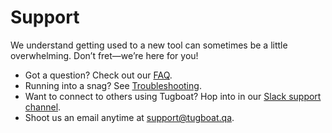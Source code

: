 # Support

We understand getting used to a new tool can sometimes be a little overwhelming.
Don’t fret—we’re here for you!

* Got a question? Check out our [FAQ](faq/index.md). 
* Running into a snag? See [Troubleshooting](troubleshooting/index.md).
* Want to connect to others using Tugboat? Hop into in our
    [Slack support channel](https://launchpass.com/tugboatqa).
* Shoot us an email anytime at [support@tugboat.qa](mailto:support@tugboat.qa).
